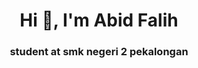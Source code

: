 <h1 align="center">Hi 👋, I'm Abid Falih</h1>
<h3 align="center">student at smk negeri 2 pekalongan</h3>
